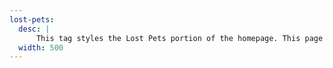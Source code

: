 ```yaml
---
lost-pets:
  desc: |
      This tag styles the Lost Pets portion of the homepage. This page is designed to display images of lost pets in a manner that keeps the image large so that users can better recognize the pets while still being able to scroll over in person.
  width: 500
---
```

